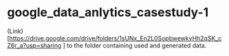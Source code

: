 # google_data_anlytics_casestudy-1

(Link)[https://drive.google.com/drive/folders/1sUNx_En2L0SopbwewkvHh2qSK_cZ6r_a?usp=sharing
] to the folder containing used and generated data.
